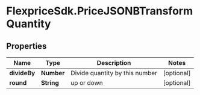 # FlexpriceSdk.PriceJSONBTransformQuantity

## Properties

Name | Type | Description | Notes
------------ | ------------- | ------------- | -------------
**divideBy** | **Number** | Divide quantity by this number | [optional] 
**round** | **String** | up or down | [optional] 


